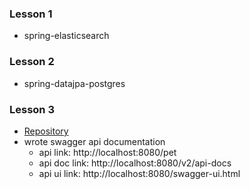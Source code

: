 ### Lesson 1
- spring-elasticsearch

### Lesson 2
- spring-datajpa-postgres

### Lesson 3
- [Repository](swagger-api-doc)
- wrote swagger api documentation
  - api link: http://localhost:8080/pet
  - api doc link: http://localhost:8080/v2/api-docs
  - api ui link: http://localhost:8080/swagger-ui.html